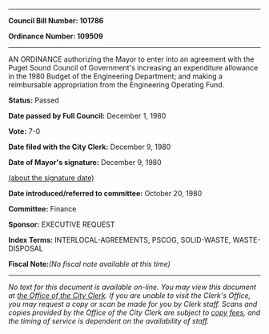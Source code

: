 

********

**Council Bill Number: 101786**
   
**Ordinance Number: 109509**
********

 AN ORDINANCE authorizing the Mayor to enter into an agreement with the Puget Sound Council of Government's increasing an expenditure allowance in the 1980 Budget of the Engineering Department; and making a reimbursable appropriation from the Engineering Operating Fund.

**Status:** Passed
   
**Date passed by Full Council:** December 1, 1980
   
**Vote:** 7-0
   
**Date filed with the City Clerk:** December 9, 1980
   
**Date of Mayor's signature:** December 9, 1980
   
[(about the signature date)](/~public/approvaldate.htm)
   
   
   
**Date introduced/referred to committee:** October 20, 1980
   
**Committee:** Finance
   
**Sponsor:** EXECUTIVE REQUEST
   
   
**Index Terms:** INTERLOCAL-AGREEMENTS, PSCOG, SOLID-WASTE, WASTE-DISPOSAL

**Fiscal Note:**_(No fiscal note available at this time)_
********

_No text for this document is available on-line. You may view this document at [the Office of the City Clerk](http://www.seattle.gov/leg/clerk/contactUs.htm). If you are unable to visit the Clerk's Office, you may request a copy or scan be made for you by Clerk staff. Scans and copies provided by the Office of the City Clerk are subject to [copy fees](http://clerk.seattle.gov/~public/clerkfees.htm), and the timing of service is dependent on the availability of staff._

